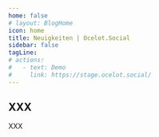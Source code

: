 ```yaml
---
home: false
# layout: BlogHome
icon: home
title: Neuigkeiten | Ocelot.Social
sidebar: false
tagLine: 
# actions:
#   - text: Demo
#     link: https://stage.ocelot.social/
---
```

## XXX

XXX
